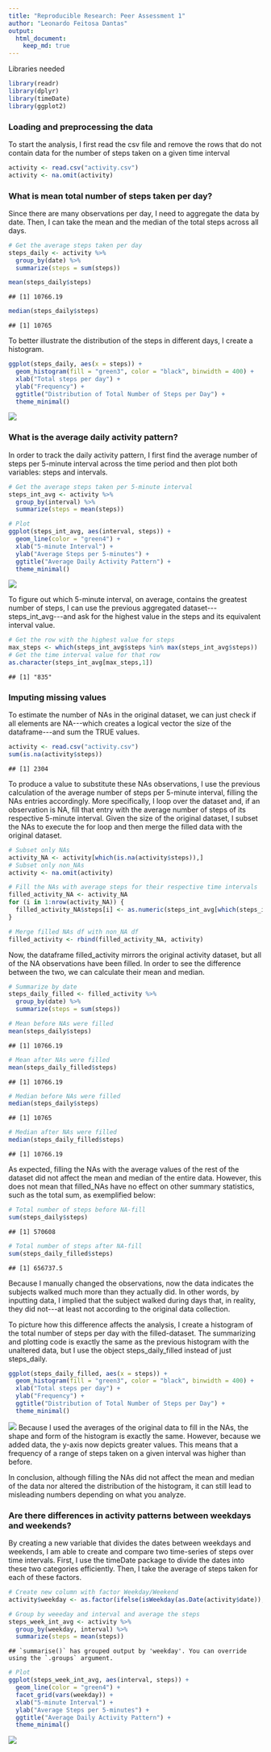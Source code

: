 ```yaml
---
title: "Reproducible Research: Peer Assessment 1"
author: "Leonardo Feitosa Dantas"
output:
  html_document:
    keep_md: true
---
```



Libraries needed

```r
library(readr)
library(dplyr)
library(timeDate)
library(ggplot2)
```

### Loading and preprocessing the data
To start the analysis, I first read the csv file and remove the rows that do not contain data for the number of steps taken on a given time interval

```r
activity <- read.csv("activity.csv")
activity <- na.omit(activity)
```

### What is mean total number of steps taken per day?
Since there are many observations per day, I need to aggregate the data by date. Then, I can take the mean and the median of the total steps across all days.

```r
# Get the average steps taken per day
steps_daily <- activity %>%
  group_by(date) %>%
  summarize(steps = sum(steps))
```


```r
mean(steps_daily$steps)
```

```
## [1] 10766.19
```

```r
median(steps_daily$steps)
```

```
## [1] 10765
```

To better illustrate the distribution of the steps in different days, I create a histogram.

```r
ggplot(steps_daily, aes(x = steps)) +
  geom_histogram(fill = "green3", color = "black", binwidth = 400) +
  xlab("Total steps per day") +
  ylab("Frequency") +
  ggtitle("Distribution of Total Number of Steps per Day") +
  theme_minimal()
```

![](PA1_template_files/figure-html/unnamed-chunk-6-1.png)<!-- -->

### What is the average daily activity pattern?
In order to track the daily activity pattern, I first find the average number of steps per 5-minute interval across the time period and then plot both variables: steps and intervals.

```r
# Get the average steps taken per 5-minute interval
steps_int_avg <- activity %>%
  group_by(interval) %>%
  summarize(steps = mean(steps))

# Plot
ggplot(steps_int_avg, aes(interval, steps)) +
  geom_line(color = "green4") +
  xlab("5-minute Interval") +
  ylab("Average Steps per 5-minutes") +
  ggtitle("Average Daily Activity Pattern") +
  theme_minimal()
```

![](PA1_template_files/figure-html/unnamed-chunk-7-1.png)<!-- -->

To figure out which 5-minute interval, on average, contains the greatest number of steps, I can use the previous aggregated dataset---steps_int_avg---and ask for the highest value in the steps and its equivalent interval value.

```r
# Get the row with the highest value for steps
max_steps <- which(steps_int_avg$steps %in% max(steps_int_avg$steps))
# Get the time interval value for that row
as.character(steps_int_avg[max_steps,1])
```

```
## [1] "835"
```

### Imputing missing values
To estimate the number of NAs in the original dataset, we can just check if all elements are NA---which creates a logical vector the size of the dataframe---and sum the TRUE values.

```r
activity <- read.csv("activity.csv")
sum(is.na(activity$steps))
```

```
## [1] 2304
```

To produce a value to substitute these NAs observations, I use the previous calculation of the average number of steps per 5-minute interval, filling the NAs entries accordingly. More specifically, I loop over the dataset and, if an observation is NA, fill that entry with the average number of steps of its respective 5-minute interval. Given the size of the original dataset, I subset the NAs to execute the for loop and then merge the filled data with the original dataset.


```r
# Subset only NAs
activity_NA <- activity[which(is.na(activity$steps)),]
# Subset only non_NAs
activity <- na.omit(activity)

# Fill the NAs with average steps for their respective time intervals
filled_activity_NA <- activity_NA
for (i in 1:nrow(activity_NA)) {
  filled_activity_NA$steps[i] <- as.numeric(steps_int_avg[which(steps_int_avg$interval %in% activity_NA$interval[i]),2])
}

# Merge filled NAs df with non_NA df
filled_activity <- rbind(filled_activity_NA, activity)
```

Now, the dataframe filled_activity mirrors the original activity dataset, but all of the NA observations have been filled. In order to see the difference between the two, we can calculate their mean and median.

```r
# Summarize by date
steps_daily_filled <- filled_activity %>%
  group_by(date) %>%
  summarize(steps = sum(steps))

# Mean before NAs were filled
mean(steps_daily$steps)
```

```
## [1] 10766.19
```

```r
# Mean after NAs were filled
mean(steps_daily_filled$steps)
```

```
## [1] 10766.19
```

```r
# Median before NAs were filled
median(steps_daily$steps)
```

```
## [1] 10765
```

```r
# Median after NAs were filled
median(steps_daily_filled$steps)
```

```
## [1] 10766.19
```

As expected, filling the NAs with the average values of the rest of the dataset did not affect the mean and median of the entire data. However, this does not mean that filled_NAs have no effect on other summary statistics, such as the total sum, as exemplified below:

```r
# Total number of steps before NA-fill
sum(steps_daily$steps)
```

```
## [1] 570608
```

```r
# Total number of steps after NA-fill
sum(steps_daily_filled$steps)
```

```
## [1] 656737.5
```
Because I manually changed the observations, now the data indicates the subjects walked much more than they actually did. In other words, by inputting data, I implied that the subject walked during days that, in reality, they did not---at least not according to the original data collection. 

To picture how this difference affects the analysis, I create a histogram of the total number of steps per day with the filled-dataset. The summarizing and plotting code is exactly the same as the previous histogram with the unaltered data, but I use the object steps_daily_filled instead of just steps_daily.

```r
ggplot(steps_daily_filled, aes(x = steps)) +
  geom_histogram(fill = "green3", color = "black", binwidth = 400) +
  xlab("Total steps per day") +
  ylab("Frequency") +
  ggtitle("Distribution of Total Number of Steps per Day") +
  theme_minimal()
```

![](PA1_template_files/figure-html/unnamed-chunk-13-1.png)<!-- -->
Because I used the averages of the original data to fill in the NAs, the shape and form of the histogram is exactly the same. However, because we added data, the y-axis now depicts greater values. This means that a frequency of a range of steps taken on a given interval was higher than before.

In conclusion, although filling the NAs did not affect the mean and median of the data nor altered the distribution of the histogram, it can still lead to misleading numbers depending on what you analyze.

### Are there differences in activity patterns between weekdays and weekends?

By creating a new variable that divides the dates between weekdays and weekends, I am able to create and compare two time-series of steps over time intervals. First, I use the timeDate package to divide the dates into these two categories efficiently. Then, I take the average of steps taken for each of these factors.


```r
# Create new column with factor Weekday/Weekend
activity$weekday <- as.factor(ifelse(isWeekday(as.Date(activity$date)), "Weekday", "Weekend"))

# Group by weeeday and interval and average the steps
steps_week_int_avg <- activity %>%
  group_by(weekday, interval) %>%
  summarize(steps = mean(steps))
```

```
## `summarise()` has grouped output by 'weekday'. You can override using the `.groups` argument.
```

```r
# Plot
ggplot(steps_week_int_avg, aes(interval, steps)) +
  geom_line(color = "green4") +
  facet_grid(vars(weekday)) +
  xlab("5-minute Interval") +
  ylab("Average Steps per 5-minutes") +
  ggtitle("Average Daily Activity Pattern") +
  theme_minimal()
```

![](PA1_template_files/figure-html/unnamed-chunk-14-1.png)<!-- -->

